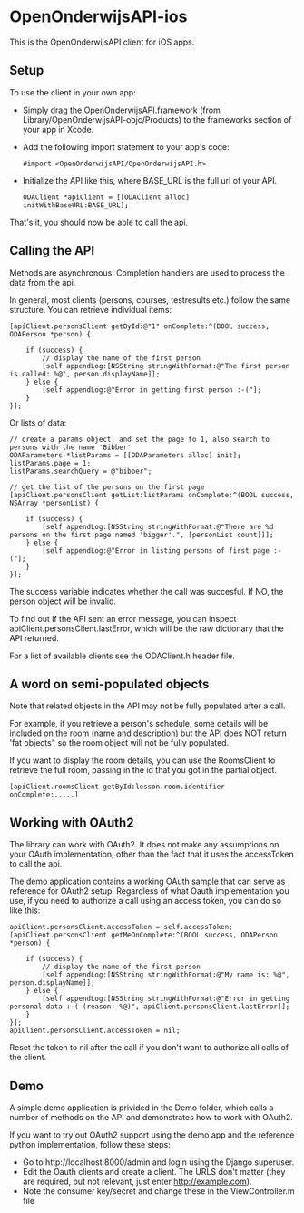 OpenOnderwijsAPI-ios
====================

This is the OpenOnderwijsAPI client for iOS apps.

Setup
-----
To use the client in your own app:

* Simply drag the OpenOnderwijsAPI.framework (from Library/OpenOnderwijsAPI-objc/Products) to the frameworks section of your app in Xcode.
* Add the following import statement to your app's code:

    ```#import <OpenOnderwijsAPI/OpenOnderwijsAPI.h>```

* Initialize the API like this, where BASE_URL is the full url of your API.

    ```ODAClient *apiClient = [[ODAClient alloc] initWithBaseURL:BASE_URL];```

That's it, you should now be able to call the api.

Calling the API
---------------

Methods are asynchronous. Completion handlers are used to process the data from the api.

In general, most clients (persons, courses, testresults etc.) follow the same structure. You can retrieve individual items:

    [apiClient.personsClient getById:@"1" onComplete:^(BOOL success, ODAPerson *person) {
        
        if (success) {
            // display the name of the first person
            [self appendLog:[NSString stringWithFormat:@"The first person is called: %@", person.displayName]];
        } else {
            [self appendLog:@"Error in getting first person :-("];
        }
    }];
    
Or lists of data:

    // create a params object, and set the page to 1, also search to persons with the name 'Bibber'
    ODAParameters *listParams = [[ODAParameters alloc] init];
    listParams.page = 1;
    listParams.searchQuery = @"bibber";

    // get the list of the persons on the first page
    [apiClient.personsClient getList:listParams onComplete:^(BOOL success, NSArray *personList) {
     
        if (success) {
            [self appendLog:[NSString stringWithFormat:@"There are %d persons on the first page named 'bigger'.", [personList count]]];
        } else {
            [self appendLog:@"Error in listing persons of first page :-("];
        }
    }];


The success variable indicates whether the call was succesful. If NO, the person object will be invalid.

To find out if the API sent an error message, you can inspect apiClient.personsClient.lastError, which will be the raw dictionary that the API returned.

For a list of available clients see the ODAClient.h header file.

A word on semi-populated objects
--------------------------------
Note that related objects in the API may not be fully populated after a call.

For example, if you retrieve a person's schedule, some details will be included on the room (name and description) but the API does NOT return 'fat objects', so the room object will not be fully populated.

If you want to display the room details, you can use the RoomsClient to retrieve the full room, passing in the id that you got in the partial object.

    [apiClient.roomsClient getById:lesson.room.identifier onComplete:.....]

Working with OAuth2
-------------------
The library can work with OAuth2. It does not make any assumptions on your OAuth implementation, other than the fact that it uses the accessToken to call the api.

The demo application contains a working OAuth sample that can serve as reference for OAuth2 setup. Regardless of what Oauth implementation you use, if you need to authorize a call using an access token, you can do so like this:

    apiClient.personsClient.accessToken = self.accessToken;
    [apiClient.personsClient getMeOnComplete:^(BOOL success, ODAPerson *person) {
        
        if (success) {
            // display the name of the first person
            [self appendLog:[NSString stringWithFormat:@"My name is: %@", person.displayName]];
        } else {
            [self appendLog:[NSString stringWithFormat:@"Error in getting personal data :-( (reason: %@)", apiClient.personsClient.lastError]];
        }
    }];
    apiClient.personsClient.accessToken = nil;

Reset the token to nil after the call if you don't want to authorize all calls of the client.

Demo
----
A simple demo application is privided in the Demo folder, which calls a number of methods on the API and demonstrates how to work with OAuth2.

If you want to try out OAuth2 support using the demo app and the reference python implementation, follow these steps:

* Go to http://localhost:8000/admin and login using the Django superuser.
* Edit the Oauth clients and create a client. The URLS don't matter (they are required, but not relevant, just enter http://example.com).
* Note the consumer key/secret and change these in the ViewController.m file
